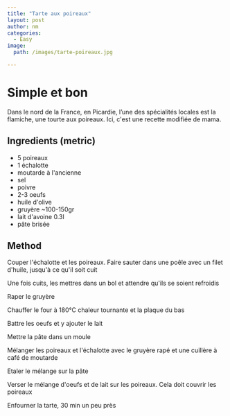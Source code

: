 ```yaml
---
title: "Tarte aux poireaux"
layout: post
author: nm
categories:
  - Easy
image:
  path: /images/tarte-poireaux.jpg

---
```

# Simple et bon

Dans le nord de la France, en Picardie, l’une des spécialités locales est la flamiche, une tourte aux poireaux. Ici, c'est une recette modifiée de mama.  

## Ingredients (metric)

- 5 poireaux
- 1 échalotte
- moutarde à l'ancienne
- sel
- poivre
- 2-3 oeufs 
- huile d'olive
- gruyère ~100-150gr  
- lait d'avoine 0.3l
- pâte brisée

## Method

Couper l'échalotte et les poireaux. Faire sauter dans une poêle avec un filet d'huile, jusqu'à ce qu'il soit cuit

Une fois cuits, les mettres dans un bol et attendre qu'ils se soient refroidis

Raper le gruyère

Chauffer le four à 180°C chaleur tournante et la plaque du bas

Battre les oeufs et y ajouter le lait

Mettre la pâte dans un moule

Mélanger les poireaux et l'échalotte avec le gruyère rapé et une cuillère à café de moutarde

Etaler le mélange sur la pâte

Verser le mélange d'oeufs et de lait sur les poireaux. Cela doit couvrir les poireaux

Enfourner la tarte, 30 min un peu près


